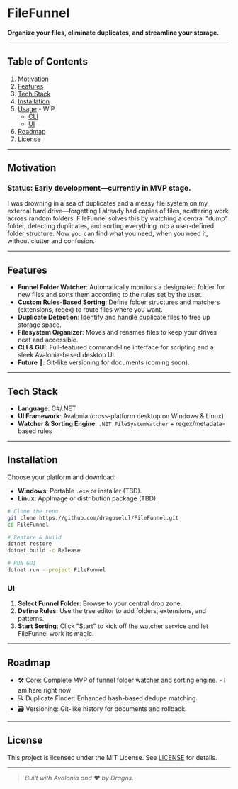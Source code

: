 # FileFunnel

**Organize your files, eliminate duplicates, and streamline your storage.**

---

## Table of Contents

1. [Motivation](#motivation)
2. [Features](#features)
3. [Tech Stack](#tech-stack)
4. [Installation](#installation)
5. [Usage](#usage) - WIP
   - [CLI](#cli)
   - [UI](#ui)
6. [Roadmap](#roadmap)
7. [License](#license)

---

## Motivation

### <b>Status</b>: Early development—currently in MVP stage.

I was drowning in a sea of duplicates and a messy file system on my external hard drive—forgetting I already had copies of files, scattering work across random folders. FileFunnel solves this by watching a central "dump" folder, detecting duplicates, and sorting everything into a user-defined folder structure. Now you can find what you need, when you need it, without clutter and confusion.

---

## Features

- **Funnel Folder Watcher**: Automatically monitors a designated folder for new files and sorts them according to the rules set by the user.
- **Custom Rules-Based Sorting**: Define folder structures and matchers (extensions, regex) to route files where you want.
- **Duplicate Detection**: Identify and handle duplicate files to free up storage space.
- **Filesystem Organizer**: Moves and renames files to keep your drives neat and accessible.
- **CLI & GUI**: Full-featured command-line interface for scripting and a sleek Avalonia-based desktop UI.
- **Future 🎯**: Git-like versioning for documents (coming soon).

---

## Tech Stack

- **Language**: C#/.NET
- **UI Framework**: Avalonia (cross-platform desktop on Windows & Linux)
- **Watcher & Sorting Engine**: `.NET FileSystemWatcher` + regex/metadata-based rules

---

## Installation

Choose your platform and download:

- **Windows**: Portable `.exe` or installer (TBD).
- **Linux**: AppImage or distribution package (TBD).

```bash
# Clone the repo
git clone https://github.com/dragoselul/FileFunnel.git
cd FileFunnel

# Restore & build
dotnet restore
dotnet build -c Release

# RUN GUI
dotnet run --project FileFunnel
```
### UI

1. **Select Funnel Folder**: Browse to your central drop zone.  
2. **Define Rules**: Use the tree editor to add folders, extensions, and patterns.  
3. **Start Sorting**: Click "Start" to kick off the watcher service and let FileFunnel work its magic.

---

## Roadmap

- 🛠️ Core: Complete MVP of funnel folder watcher and sorting engine. - I am here right now 
- 🔍 Duplicate Finder: Enhanced hash-based dedupe matching.  
- 🗃️ Versioning: Git-like history for documents and rollback.  

---

## License

This project is licensed under the MIT License. See [LICENSE](LICENSE) for details.

---

> *Built with Avalonia and ❤️ by Dragos.*

